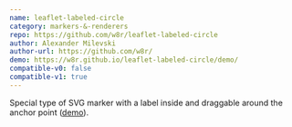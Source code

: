 ```yaml
---
name: leaflet-labeled-circle
category: markers-&-renderers
repo: https://github.com/w8r/leaflet-labeled-circle
author: Alexander Milevski
author-url: https://github.com/w8r/
demo: https://w8r.github.io/leaflet-labeled-circle/demo/
compatible-v0: false
compatible-v1: true
---
```


Special type of SVG marker with a label inside and draggable around the anchor point (<a href="https://w8r.github.io/leaflet-labeled-circle/demo/">demo</a>).
